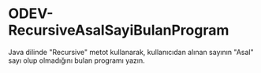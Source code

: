 # ODEV-RecursiveAsalSayiBulanProgram
Java dilinde "Recursive" metot kullanarak, kullanıcıdan alınan sayının "Asal" sayı olup olmadığını bulan programı yazın.
